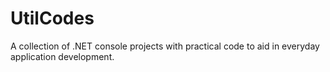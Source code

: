 # UtilCodes
A collection of .NET console projects with practical code to aid in everyday application development.
